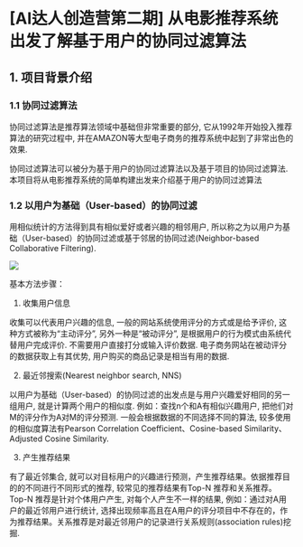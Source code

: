 # [AI达人创造营第二期] 从电影推荐系统出发了解基于用户的协同过滤算法
## 1. 项目背景介绍
### 1.1 协同过滤算法
协同过滤算法是推荐算法领域中基础但非常重要的部分, 它从1992年开始投入推荐算法的研究过程中, 并在AMAZON等大型电子商务的推荐系统中起到了非常出色的效果.

协同过滤算法可以被分为基于用户的协同过滤算法以及基于项目的协同过滤算法. 本项目将从电影推荐系统的简单构建出发来介绍基于用户的协同过滤算法

### 1.2 以用户为基础（User-based）的协同过滤
用相似统计的方法得到具有相似爱好或者兴趣的相邻用户, 所以称之为以用户为基础（User-based）的协同过滤或基于邻居的协同过滤(Neighbor-based Collaborative Filtering). 

![](https://ai-studio-static-online.cdn.bcebos.com/58ff5bf39564492ca5b5c989d8078bddf0e7b7594fb645a497cb386be3d837c7)

基本方法步骤：
1. 收集用户信息

收集可以代表用户兴趣的信息, 一般的网站系统使用评分的方式或是给予评价, 这种方式被称为“主动评分”, 另外一种是“被动评分”, 是根据用户的行为模式由系统代替用户完成评价. 不需要用户直接打分或输入评价数据. 电子商务网站在被动评分的数据获取上有其优势, 用户购买的商品记录是相当有用的数据.

2. 最近邻搜索(Nearest neighbor search, NNS)

以用户为基础（User-based）的协同过滤的出发点是与用户兴趣爱好相同的另一组用户, 就是计算两个用户的相似度. 例如：查找n个和A有相似兴趣用户, 把他们对M的评分作为A对M的评分预测. 一般会根据数据的不同选择不同的算法, 较多使用的相似度算法有Pearson Correlation Coefficient、Cosine-based Similarity、Adjusted Cosine Similarity.
    
3. 产生推荐结果

有了最近邻集合, 就可以对目标用户的兴趣进行预测，产生推荐结果。依据推荐目的的不同进行不同形式的推荐, 较常见的推荐结果有Top-N 推荐和关系推荐。Top-N 推荐是针对个体用户产生, 对每个人产生不一样的结果, 例如：通过对A用户的最近邻用户进行统计, 选择出现频率高且在A用户的评分项目中不存在的，作为推荐结果。关系推荐是对最近邻用户的记录进行关系规则(association rules)挖掘.
